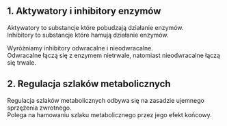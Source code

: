 ## 1. Aktywatory i inhibitory enzymów
Aktywatory to substancje które pobudzają działanie enzymów.  
Inhibitory to substancje które hamują działanie enzymów.

Wyróżniamy inhibitory odwracalne i nieodwracalne.  
Odwracalne łączą się z enzymem nietrwale, natomiast nieodwracalne łączą się trwale.
## 2. Regulacja szlaków metabolicznych
Regulacja szlaków metabolicznych odbywa się na zasadzie ujemnego sprzężenia zwrotnego.  
Polega na hamowaniu szlaku metabolicznego przez jego efekt końcowy.  